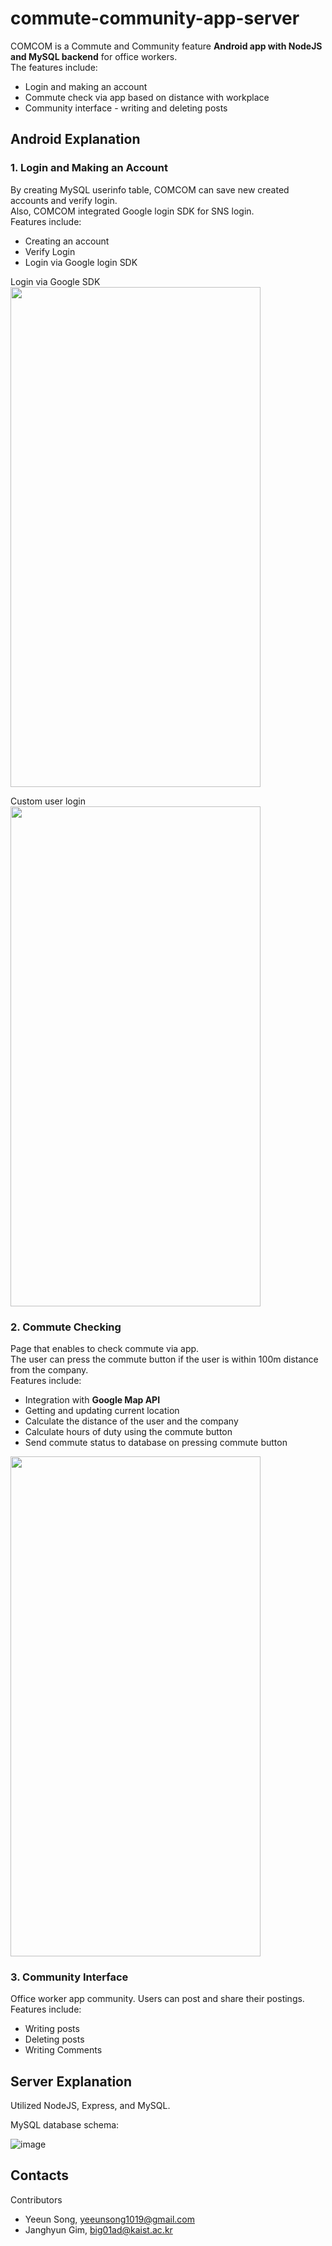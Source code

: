 # commute-community-app-server

COMCOM is a Commute and Community feature **Android app with NodeJS and MySQL backend** for office workers.   
The features include: 
- Login and making an account   
- Commute check via app based on distance with workplace  
- Community interface - writing and deleting posts   
   
   
## Android Explanation
### 1. Login and Making an Account
By creating MySQL userinfo table, COMCOM can save new created accounts and verify login.   
Also, COMCOM integrated Google login SDK for SNS login.  
Features include:   
* Creating an account  
* Verify Login
* Login via Google login SDK 

Login via Google SDK    
<img src="https://user-images.githubusercontent.com/49232148/125485309-ce95a76a-6d98-4fe9-9298-c5333401c5ef.gif" width="400" height="800">

Custom user login   
<img src="https://user-images.githubusercontent.com/49232148/125485295-9d43a8af-a713-4c84-a80e-0a2e3723dfe3.gif" width="400" height="800">

### 2. Commute Checking
Page that enables to check commute via app.    
The user can press the commute button if the user is within 100m distance from the company.    
Features include: 
* Integration with **Google Map API**   
* Getting and updating current location   
* Calculate the distance of the user and the company   
* Calculate hours of duty using the commute button 
* Send commute status to database on pressing commute button
<img src="https://user-images.githubusercontent.com/49232148/125485316-fd64e1cf-70e4-4011-9e3d-748e375c8766.gif" width="400" height="800">
   

### 3. Community Interface  
Office worker app community. Users can post and share their postings. 
Features include:  
* Writing posts  
* Deleting posts
* Writing Comments 
   

     
      
## Server Explanation  
Utilized NodeJS, Express, and MySQL.   
  
MySQL database schema: 
   
![image](https://user-images.githubusercontent.com/49232148/125463808-7360b3ab-7bc8-498f-a896-eaaa8fc63beb.png) 




   
   

## Contacts
Contributors   
- Yeeun Song, yeeunsong1019@gmail.com
- Janghyun Gim, big01ad@kaist.ac.kr  
